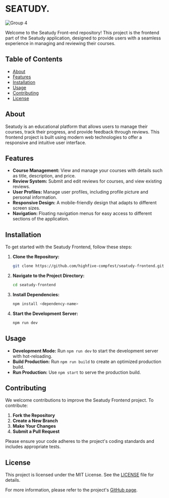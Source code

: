 # SEATUDY.
![Group 4](https://github.com/user-attachments/assets/f5063df5-705d-4ee9-a293-7c4826cec285)

Welcome to the Seatudy Front-end repository! This project is the frontend part of the Seatudy application, designed to provide users with a seamless experience in managing and reviewing their courses.

## Table of Contents

- [About](#about)
- [Features](#features)
- [Installation](#installation)
- [Usage](#usage)
- [Contributing](#contributing)
- [License](#license)

## About

Seatudy is an educational platform that allows users to manage their courses, track their progress, and provide feedback through reviews. This frontend project is built using modern web technologies to offer a responsive and intuitive user interface.

## Features

- **Course Management:** View and manage your courses with details such as title, description, and price.
- **Review System:** Submit and edit reviews for courses, and view existing reviews.
- **User Profiles:** Manage user profiles, including profile picture and personal information.
- **Responsive Design:** A mobile-friendly design that adapts to different screen sizes.
- **Navigation:** Floating navigation menus for easy access to different sections of the application.

## Installation

To get started with the Seatudy Frontend, follow these steps:

1. **Clone the Repository:**
   ```bash
   git clone https://github.com/highfive-compfest/seatudy-frontend.git
   ```
2. **Navigate to the Project Directory:**
   ```bash
   cd seatudy-frontend
   ```
3. **Install Dependencies:**
   ```bash
   npm install <dependency-name>
   ```
4. **Start the Development Server:**
   ```bash
   npm run dev
   ```
## Usage

- **Development Mode:** Run `npm run dev` to start the development server with hot-reloading.
- **Build Production:** Run `npm run build` to create an optimized production build.
- **Run Production:** Use `npm start` to serve the production build.

## Contributing

We welcome contributions to improve the Seatudy Frontend project. To contribute:

1. **Fork the Repository**
2. **Create a New Branch**
3. **Make Your Changes**
4. **Submit a Pull Request**

Please ensure your code adheres to the project's coding standards and includes appropriate tests.

## License

This project is licensed under the MIT License. See the [LICENSE](LICENSE) file for details.

For more information, please refer to the project's [GitHub page](https://github.com/highfive-compfest/seatudy-frontend).
